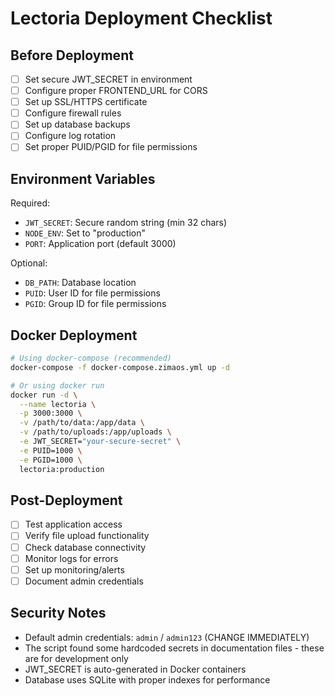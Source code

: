 # Lectoria Deployment Checklist

## Before Deployment

- [ ] Set secure JWT_SECRET in environment
- [ ] Configure proper FRONTEND_URL for CORS
- [ ] Set up SSL/HTTPS certificate
- [ ] Configure firewall rules
- [ ] Set up database backups
- [ ] Configure log rotation
- [ ] Set proper PUID/PGID for file permissions

## Environment Variables

Required:
- `JWT_SECRET`: Secure random string (min 32 chars)
- `NODE_ENV`: Set to "production"
- `PORT`: Application port (default 3000)

Optional:
- `DB_PATH`: Database location
- `PUID`: User ID for file permissions
- `PGID`: Group ID for file permissions

## Docker Deployment

```bash
# Using docker-compose (recommended)
docker-compose -f docker-compose.zimaos.yml up -d

# Or using docker run
docker run -d \
  --name lectoria \
  -p 3000:3000 \
  -v /path/to/data:/app/data \
  -v /path/to/uploads:/app/uploads \
  -e JWT_SECRET="your-secure-secret" \
  -e PUID=1000 \
  -e PGID=1000 \
  lectoria:production
```

## Post-Deployment

- [ ] Test application access
- [ ] Verify file upload functionality
- [ ] Check database connectivity
- [ ] Monitor logs for errors
- [ ] Set up monitoring/alerts
- [ ] Document admin credentials

## Security Notes

- Default admin credentials: `admin` / `admin123` (CHANGE IMMEDIATELY)
- The script found some hardcoded secrets in documentation files - these are for development only
- JWT_SECRET is auto-generated in Docker containers
- Database uses SQLite with proper indexes for performance